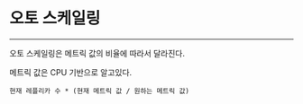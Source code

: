 # 오토 스케일링

***

오토 스케일링은 메트릭 값의 비율에 따라서 달라진다. 

메트릭 값은 CPU 기반으로 알고있다. 

``
현재 레플리카 수 * (현재 메트릭 값 / 원하는 메트릭 값)
``
